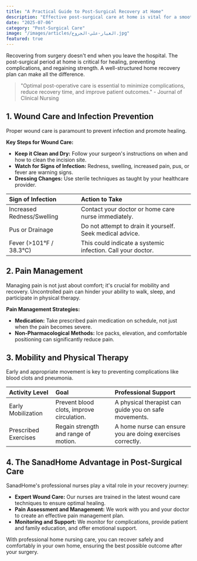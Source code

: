 ```yaml
---
title: "A Practical Guide to Post-Surgical Recovery at Home"
description: "Effective post-surgical care at home is vital for a smooth recovery. This guide covers wound care, pain management, and the crucial role of home nursing."
date: "2025-07-06"
category: "Post-Surgical Care"
image: "/images/articles/الغيار-علي-الجروح.jpg"
featured: true
---
```


Recovering from surgery doesn't end when you leave the hospital. The post-surgical period at home is critical for healing, preventing complications, and regaining strength. A well-structured home recovery plan can make all the difference.

> "Optimal post-operative care is essential to minimize complications, reduce recovery time, and improve patient outcomes." - Journal of Clinical Nursing

## 1. Wound Care and Infection Prevention

Proper wound care is paramount to prevent infection and promote healing.

**Key Steps for Wound Care:**

- **Keep it Clean and Dry:** Follow your surgeon's instructions on when and how to clean the incision site.
- **Watch for Signs of Infection:** Redness, swelling, increased pain, pus, or fever are warning signs.
- **Dressing Changes:** Use sterile techniques as taught by your healthcare provider.

| Sign of Infection          | Action to Take                                              |
| :------------------------- | :---------------------------------------------------------- |
| Increased Redness/Swelling | Contact your doctor or home care nurse immediately.         |
| Pus or Drainage            | Do not attempt to drain it yourself. Seek medical advice.   |
| Fever (>101°F / 38.3°C)    | This could indicate a systemic infection. Call your doctor. |

## 2. Pain Management

Managing pain is not just about comfort; it's crucial for mobility and recovery. Uncontrolled pain can hinder your ability to walk, sleep, and participate in physical therapy.

**Pain Management Strategies:**

- **Medication:** Take prescribed pain medication on schedule, not just when the pain becomes severe.
- **Non-Pharmacological Methods:** Ice packs, elevation, and comfortable positioning can significantly reduce pain.

## 3. Mobility and Physical Therapy

Early and appropriate movement is key to preventing complications like blood clots and pneumonia.

| Activity Level       | Goal                                      | Professional Support                                       |
| :------------------- | :---------------------------------------- | :--------------------------------------------------------- |
| Early Mobilization   | Prevent blood clots, improve circulation. | A physical therapist can guide you on safe movements.      |
| Prescribed Exercises | Regain strength and range of motion.      | A home nurse can ensure you are doing exercises correctly. |

## 4. The SanadHome Advantage in Post-Surgical Care

SanadHome's professional nurses play a vital role in your recovery journey:

- **Expert Wound Care:** Our nurses are trained in the latest wound care techniques to ensure optimal healing.
- **Pain Assessment and Management:** We work with you and your doctor to create an effective pain management plan.
- **Monitoring and Support:** We monitor for complications, provide patient and family education, and offer emotional support.

With professional home nursing care, you can recover safely and comfortably in your own home, ensuring the best possible outcome after your surgery.
